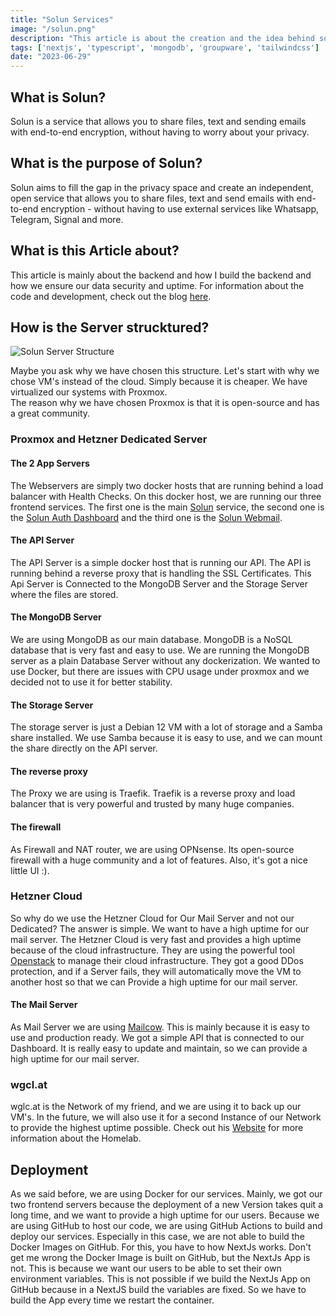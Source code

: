 ```yaml
---
title: "Solun Services"
image: "/solun.png"
description: "This article is about the creation and the idea behind solun."
tags: ['nextjs', 'typescript', 'mongodb', 'groupware', 'tailwindcss']
date: "2023-06-29"
---
```


## What is Solun?
Solun is a service that allows you to share files, text and sending emails with end-to-end encryption, without having to worry about your privacy.

## What is the purpose of Solun?
Solun aims to fill the gap in the privacy space and create an independent, open service that allows you to share files, text and send emails with end-to-end encryption - without having to use external services like Whatsapp, Telegram, Signal and more.

## What is this Article about?
This article is mainly about the backend and how I build the backend and how we ensure our data security and uptime. For information about the code and development, check out the blog [here](https://dwag.me/project/solun).

## How is the Server strucktured?
![Solun Server Structure](/structure.png)

Maybe you ask why we have chosen this structure. Let's start with why we chose VM's instead of the cloud. Simply because it is cheaper. We have virtualized our systems with Proxmox.  
The reason why we have chosen Proxmox is that it is open-source and has a great community.

### Proxmox and Hetzner Dedicated Server

#### The 2 App Servers
The Webservers are simply two docker hosts that are running behind a load balancer with Health Checks. On this docker host, we are running our three frontend services. The first one is the main [Solun](https://solun.pm) service, the second one is the [Solun Auth Dashboard](https://auth.solun.pm) and the third one is the [Solun Webmail](https://mail.solun.app).

#### The API Server
The API Server is a simple docker host that is running our API. The API is running behind a reverse proxy that is handling the SSL Certificates. This Api Server is Connected to the MongoDB Server and the Storage Server where the files are stored.

#### The MongoDB Server
We are using MongoDB as our main database. MongoDB is a NoSQL database that is very fast and easy to use. We are running the MongoDB server as a plain Database Server without any dockerization. We wanted to use Docker, but there are issues with CPU usage under proxmox and we decided not to use it for better stability.

#### The Storage Server
The storage server is just a Debian 12 VM with a lot of storage and a Samba share installed. We use Samba because it is easy to use, and we can mount the share directly on the API server.

#### The reverse proxy
The Proxy we are using is Traefik.
Traefik is a reverse proxy and load balancer that is very powerful and trusted by many huge companies. 

#### The firewall
As Firewall and NAT router, we are using OPNsense.
Its open-source firewall with a huge community and a lot of features.
Also, it's got a nice little UI :).

### Hetzner Cloud
So why do we use the Hetzner Cloud for Our Mail Server and not our Dedicated?
The answer is simple. We want to have a high uptime for our mail server.
The Hetzner Cloud is very fast and provides a high uptime because of the cloud infrastructure. 
They are using the powerful tool [Openstack](https://www.openstack.org/) to manage their cloud infrastructure.
They got a good DDos protection, and if a Server fails, they will automatically move the VM to another host so that we can Provide a high uptime for our mail server.

#### The Mail Server
As Mail Server we are using [Mailcow](https://mailcow.email/).
This is mainly because it is easy to use and production ready.
We got a simple API that is connected to our Dashboard. 
It is really easy to update and maintain, so we can provide a high uptime for our mail server.

### wgcl.at
wglc.at is the Network of my friend, and we are using it to back up our VM's. 
In the future, we will also use it for a second Instance of our Network to provide the highest uptime possible.
Check out his [Website](https://dwag.me/project/homelab) for more information about the Homelab.

## Deployment
As we said before, we are using Docker for our services.
Mainly, we got our two frontend servers because the deployment of a new Version takes quit a long time, and we want to provide a high uptime for our users.
Because we are using GitHub to host our code, we are using GitHub Actions to build and deploy our services. 
Especially in this case, we are not able to build the Docker Images on GitHub.
For this, you have to how NextJs works. Don't get me wrong the Docker Image is built on GitHub, but the NextJs App is not.
This is because we want our users to be able to set their own environment variables. This is not possible if we build the NextJs App on GitHub because in a NextJS build the variables are fixed.
So we have to build the App every time we restart the container.